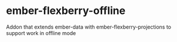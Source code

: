 # ember-flexberry-offline
Addon that extends ember-data with ember-flexberry-projections to support work in offline mode
